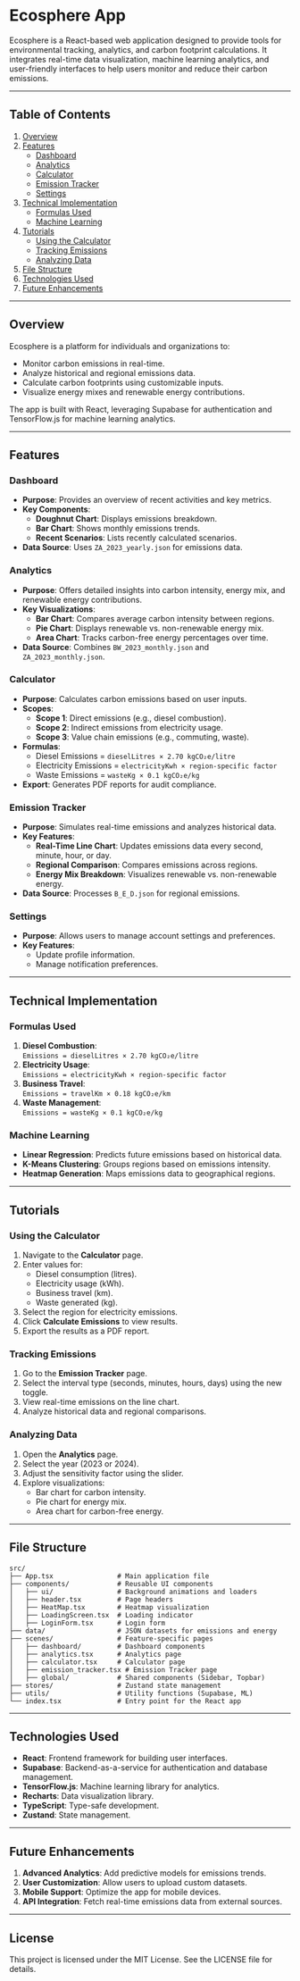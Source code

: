 # Ecosphere App

Ecosphere is a React-based web application designed to provide tools for environmental tracking, analytics, and carbon footprint calculations. It integrates real-time data visualization, machine learning analytics, and user-friendly interfaces to help users monitor and reduce their carbon emissions.

---

## Table of Contents

1. [Overview](#overview)
2. [Features](#features)
   - [Dashboard](#dashboard)
   - [Analytics](#analytics)
   - [Calculator](#calculator)
   - [Emission Tracker](#emission-tracker)
   - [Settings](#settings)
3. [Technical Implementation](#technical-implementation)
   - [Formulas Used](#formulas-used)
   - [Machine Learning](#machine-learning)
4. [Tutorials](#tutorials)
   - [Using the Calculator](#using-the-calculator)
   - [Tracking Emissions](#tracking-emissions)
   - [Analyzing Data](#analyzing-data)
5. [File Structure](#file-structure)
6. [Technologies Used](#technologies-used)
7. [Future Enhancements](#future-enhancements)

---

## Overview

Ecosphere is a platform for individuals and organizations to:
- Monitor carbon emissions in real-time.
- Analyze historical and regional emissions data.
- Calculate carbon footprints using customizable inputs.
- Visualize energy mixes and renewable energy contributions.

The app is built with React, leveraging Supabase for authentication and TensorFlow.js for machine learning analytics.

---

## Features

### Dashboard
- **Purpose**: Provides an overview of recent activities and key metrics.
- **Key Components**:
  - **Doughnut Chart**: Displays emissions breakdown.
  - **Bar Chart**: Shows monthly emissions trends.
  - **Recent Scenarios**: Lists recently calculated scenarios.
- **Data Source**: Uses `ZA_2023_yearly.json` for emissions data.

### Analytics
- **Purpose**: Offers detailed insights into carbon intensity, energy mix, and renewable energy contributions.
- **Key Visualizations**:
  - **Bar Chart**: Compares average carbon intensity between regions.
  - **Pie Chart**: Displays renewable vs. non-renewable energy mix.
  - **Area Chart**: Tracks carbon-free energy percentages over time.
- **Data Source**: Combines `BW_2023_monthly.json` and `ZA_2023_monthly.json`.

### Calculator
- **Purpose**: Calculates carbon emissions based on user inputs.
- **Scopes**:
  - **Scope 1**: Direct emissions (e.g., diesel combustion).
  - **Scope 2**: Indirect emissions from electricity usage.
  - **Scope 3**: Value chain emissions (e.g., commuting, waste).
- **Formulas**:
  - Diesel Emissions = `dieselLitres × 2.70 kgCO₂e/litre`
  - Electricity Emissions = `electricityKwh × region-specific factor`
  - Waste Emissions = `wasteKg × 0.1 kgCO₂e/kg`
- **Export**: Generates PDF reports for audit compliance.

### Emission Tracker
- **Purpose**: Simulates real-time emissions and analyzes historical data.
- **Key Features**:
  - **Real-Time Line Chart**: Updates emissions data every second, minute, hour, or day.
  - **Regional Comparison**: Compares emissions across regions.
  - **Energy Mix Breakdown**: Visualizes renewable vs. non-renewable energy.
- **Data Source**: Processes `B_E_D.json` for regional emissions.

### Settings
- **Purpose**: Allows users to manage account settings and preferences.
- **Key Features**:
  - Update profile information.
  - Manage notification preferences.

---

## Technical Implementation

### Formulas Used
1. **Diesel Combustion**:  
   `Emissions = dieselLitres × 2.70 kgCO₂e/litre`
2. **Electricity Usage**:  
   `Emissions = electricityKwh × region-specific factor`
3. **Business Travel**:  
   `Emissions = travelKm × 0.18 kgCO₂e/km`
4. **Waste Management**:  
   `Emissions = wasteKg × 0.1 kgCO₂e/kg`

### Machine Learning
- **Linear Regression**: Predicts future emissions based on historical data.
- **K-Means Clustering**: Groups regions based on emissions intensity.
- **Heatmap Generation**: Maps emissions data to geographical regions.

---

## Tutorials

### Using the Calculator
1. Navigate to the **Calculator** page.
2. Enter values for:
   - Diesel consumption (litres).
   - Electricity usage (kWh).
   - Business travel (km).
   - Waste generated (kg).
3. Select the region for electricity emissions.
4. Click **Calculate Emissions** to view results.
5. Export the results as a PDF report.

### Tracking Emissions
1. Go to the **Emission Tracker** page.
2. Select the interval type (seconds, minutes, hours, days) using the new toggle.
3. View real-time emissions on the line chart.
4. Analyze historical data and regional comparisons.

### Analyzing Data
1. Open the **Analytics** page.
2. Select the year (2023 or 2024).
3. Adjust the sensitivity factor using the slider.
4. Explore visualizations:
   - Bar chart for carbon intensity.
   - Pie chart for energy mix.
   - Area chart for carbon-free energy.

---

## File Structure

```
src/
├── App.tsx                # Main application file
├── components/            # Reusable UI components
│   ├── ui/                # Background animations and loaders
│   ├── header.tsx         # Page headers
│   ├── HeatMap.tsx        # Heatmap visualization
│   ├── LoadingScreen.tsx  # Loading indicator
│   ├── LoginForm.tsx      # Login form
├── data/                  # JSON datasets for emissions and energy
├── scenes/                # Feature-specific pages
│   ├── dashboard/         # Dashboard components
│   ├── analytics.tsx      # Analytics page
│   ├── calculator.tsx     # Calculator page
│   ├── emission_tracker.tsx # Emission Tracker page
│   ├── global/            # Shared components (Sidebar, Topbar)
├── stores/                # Zustand state management
├── utils/                 # Utility functions (Supabase, ML)
└── index.tsx              # Entry point for the React app
```

---

## Technologies Used

- **React**: Frontend framework for building user interfaces.
- **Supabase**: Backend-as-a-service for authentication and database management.
- **TensorFlow.js**: Machine learning library for analytics.
- **Recharts**: Data visualization library.
- **TypeScript**: Type-safe development.
- **Zustand**: State management.

---

## Future Enhancements

1. **Advanced Analytics**: Add predictive models for emissions trends.
2. **User Customization**: Allow users to upload custom datasets.
3. **Mobile Support**: Optimize the app for mobile devices.
4. **API Integration**: Fetch real-time emissions data from external sources.

---

## License

This project is licensed under the MIT License. See the LICENSE file for details.
